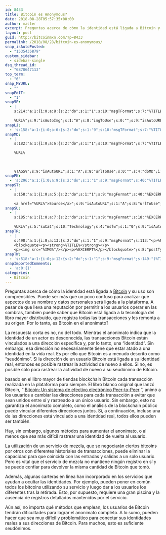 ```yaml
---
id: 8433
title: Bitcoin es Anonymous?
date: 2018-08-28T05:57:35+00:00
author: master
excerpt: Preguntas acerca de cómo la identidad está ligada a Bitcoin y su uso son comprensibles. Puede ser más que un poco confuso para analizar qué aspectos de su nombre y datos personales será ligada a la plataforma. A pesar de que lleva una reputación por permitir a los usuarios operar en las sombras, también puede saber que Bitcoin está ligada a la tecnología del libro mayor distribuido, que registra todas las transacciones y les remonta a su origen. Por lo tanto, es Bitcoin en el anonimato?
layout: post
guid: http://bitcoinmxn.com/?p=8433
permalink: /2018/08/28/bitcoin-es-anonymous/
snap_isAutoPosted:
  - "1535435879"
custom_sidebar:
  - sidebar-single
dsq_thread_id:
  - "6878647113"
top_term:
  - "6"
snap_MYURL:
  - ""
snapEdIT:
  - "1"
snap5P:
  - |
    s:214:"a:1:{i:0;a:8:{s:2:"do";s:1:"1";s:10:"msgTFormat";s:7:"%TITLE%";s:9:"msgFormat";s:18:"%EXCERPT%
    
    %URL%";s:9:"isAutoImg";s:1:"A";s:8:"imgToUse";s:0:"";s:9:"isAutoURL";s:1:"A";s:8:"urlToUse";s:0:"";s:4:"do5P";i:0;}}";
snapLJ:
  - 's:158:"a:1:{i:0;a:6:{s:2:"do";s:1:"0";s:10:"msgTFormat";s:7:"%TITLE%";s:9:"msgFormat";s:9:"%EXCERPT%";s:9:"isAutoURL";s:1:"A";s:8:"urlToUse";s:0:"";s:4:"doLJ";i:0;}}";'
snapMD:
  - |
    s:182:"a:1:{i:0;a:6:{s:2:"do";s:1:"1";s:10:"msgTFormat";s:7:"%TITLE%";s:9:"msgFormat";s:32:"%EXCERPT%
    
    %URL%
    
    
    
    %TAGS%";s:9:"isAutoURL";s:1:"A";s:8:"urlToUse";s:0:"";s:4:"doMD";i:0;}}";
snapPK:
  - 's:296:"a:1:{i:0;a:9:{s:2:"do";s:1:"1";s:9:"msgFormat";s:40:"%TITLE% - %URL% #bitcoin #mexico #crypto";s:9:"isAutoURL";s:1:"A";s:8:"urlToUse";s:0:"";s:4:"doPK";i:0;s:8:"isPosted";s:1:"1";s:4:"pgID";i:1386064684;s:7:"postURL";s:30:"https://www.plurk.com/p/mx86cs";s:5:"pDate";s:19:"2018-08-28 05:57:56";}}";'
snapST:
  - |
    s:158:"a:1:{i:0;a:5:{s:2:"do";s:1:"1";s:9:"msgFormat";s:40:"%EXCERPT%
    
    <a href="%URL%">Source</a>";s:9:"isAutoURL";s:1:"A";s:8:"urlToUse";s:0:"";s:4:"doST";i:0;}}";
snapSU:
  - |
    s:185:"a:1:{i:0;a:7:{s:2:"do";s:1:"1";s:9:"msgFormat";s:18:"%EXCERPT%
    
    %URL%";s:5:"suCat";s:10:"Technology";s:4:"nsfw";s:1:"0";s:9:"isAutoURL";s:1:"A";s:8:"urlToUse";s:0:"";s:4:"doSU";i:0;}}";
snapTR:
  - |
    s:490:"a:1:{i:0;a:13:{s:2:"do";s:1:"1";s:9:"msgFormat";s:113:"<p>%URL%</p>
    <blockquote><p><strong>%TITLE%</strong></p>
    <p><img src="%IMG%"/></p><p>%EXCERPT%</p></blockquote>";s:8:"postType";s:1:"T";s:10:"msgTFormat";s:7:"%TITLE%";s:9:"isAutoImg";s:1:"A";s:8:"imgToUse";s:0:"";s:9:"isAutoURL";s:1:"A";s:8:"urlToUse";s:0:"";s:4:"doTR";i:0;s:8:"isPosted";s:1:"1";s:4:"pgID";i:177473543088;s:7:"postURL";s:46:"http://bitcoinmxn.tumblr.com/post/177473543088";s:5:"pDate";s:19:"2018-08-28 05:57:59";}}";
snapTW:
  - 's:518:"a:1:{i:0;a:12:{s:2:"do";s:1:"1";s:9:"msgFormat";s:149:"(%TITLE%) - %URL% #bitcoin #criptomonedas #criptomoneda #blockchain #bitcoinMexico #bitcoinpanama #bitcoinvenezuela #ethereum #mexico #cryptocurrency";s:8:"attchImg";s:1:"1";s:9:"isAutoImg";s:1:"A";s:8:"imgToUse";s:0:"";s:9:"isAutoURL";s:1:"A";s:8:"urlToUse";s:0:"";s:4:"doTW";i:0;s:8:"isPosted";s:1:"1";s:4:"pgID";s:19:"1034319163563683840";s:7:"postURL";s:58:"https://twitter.com/mxn_bitcoin/status/1034319163563683840";s:5:"pDate";s:19:"2018-08-28 05:58:00";}}";'
snapImportedComments:
  - 'a:0:{}'
categories:
  - Bitcoin
---
```

Preguntas acerca de cómo la identidad está ligada a [Bitcoin](http://bitcoinmxn.com/category/bitcoin/) y su uso son comprensibles. Puede ser más que un poco confuso para analizar qué aspectos de su nombre y datos personales será ligada a la plataforma. A pesar de que lleva una reputación por permitir a los usuarios operar en las sombras, también puede saber que Bitcoin está ligada a la tecnología del libro mayor distribuido, que registra todas las transacciones y les remonta a su origen. Por lo tanto, es Bitcoin en el anonimato?

La respuesta corta es no, no del todo. Mientras el anonimato indica que la identidad de un actor es desconocida, las transacciones Bitcoin están vinculados a una dirección específica y, por lo tanto, una “identidad”. Sin embargo, esa dirección no necesariamente tiene que estar atado a una identidad en la vida real. Es por ello que Bitcoin es a menudo descrito como “seudónimo”. Si la dirección de un usuario Bitcoin está ligada a su identidad real, entonces es posible rastrear la actividad de nuevo a ellos. Si no, es posible sólo para rastrear la actividad de nuevo a su seudónimo de Bitcoin.

basado en el libro mayor de tiendas blockchain Bitcoin cada transacción realizada en la plataforma para siempre. El libro blanco original que lanzó Bitcoin, “ <a href="https://www.buybitcoinworldwide.com/resources/bitcoin.pdf" target="_blank" rel="noopener external noreferrer" data-saferedirecturl="https://www.google.com/url?q=https://www.buybitcoinworldwide.com/resources/bitcoin.pdf&source=gmail&ust=1535514984124000&usg=AFQjCNHiicsU2N_GtUIaXJSfxSy68LB1oQ">Bitcoin: Un sistema de efectivo electrónico Peer-to-Peer</a> ”, animó a los usuarios a cambiar las direcciones para cada transacción a evitar que sean unidos entre sí y rastreado a un único usuario. Sin embargo, esto no garantiza el anonimato completo, como el análisis de la blockchain público puede vincular diferentes direcciones juntos. Si, a continuación, incluso una de las direcciones está vinculado a una identidad real, todos ellos pueden ser también.

Hay, sin embargo, algunos métodos para aumentar el anonimato, o al menos que sea más difícil rastrear una identidad de vuelta al usuario.

La utilización de un servicio de mezcla, que se negociarán ciertos bitcoins por otros con diferentes historiales de transacciones, puede eliminar la capacidad para que coincida con las entradas y salidas a un solo usuario. Pero es vital que el servicio de mezcla no mantiene ningún registro en sí y se puede confiar para devolver la misma cantidad de Bitcoin que tomó.

Además, algunas carteras en línea han incorporado en los servicios que ayudan a ocultar las identidades. Por ejemplo, pueden poner en común todos los bitcoins utilizando su servicio y luego dar a los usuarios los diferentes tras la retirada. Esto, por supuesto, requiere una gran piscina y la ausencia de registros detallados mantenidos por el servicio.

Aún así, no importa qué métodos que emplean, los usuarios de Bitcoin tendrán dificultades para lograr el anonimato completo. A lo sumo, pueden hacer que sea muy difícil y problemático para conectar sus identidades reales a sus direcciones de Bitcoin. Para muchos, esto es suficiente seudónimos.